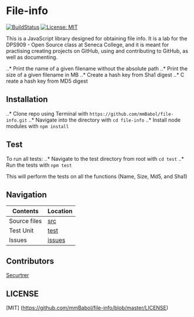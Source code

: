 # File-info
[![BuildStatus](https://travis-ci.org/mmbabol/file-info.svg?branch=master)](https://travis-ci.org/mmbabol/file-info)
[![License: MIT](https://img.shields.io/badge/License-MIT-yellow.svg)](https://github.com/mmbabol/file-info/blob/master/LICENSE)

This is a JavaScript library designed for obtaining file info. It is a lab for
the DPS909 - Open Source class at Seneca College, and it is meant for practising creating
projects on GitHub, using and contributing to GitHub, as well as documenting.

..* Print the name of a given filename without the absolute path
..* Print the size of a given filename in MB
..* Create a hash key from Sha1 digest
..* C
reate a hash key from MD5 digest

## Installation

..* Clone repo using Terminal with `https://github.com/mmBabol/file-info.git`
..* Navigate into the directory with `cd file-info`
..* Install node modules with  `npm install`


## Test

To run all tests:
..* Navigate to the test directory from root with `cd test`
..* Run the tests with `npm test`

This will perform the tests on all the functions (Name, Size, Md5, and Sha1)


## Navigation

| Contents     | Location      |
| ------------ | ------------- |
| Source files | [src](https://github.com/mmBabol/file-info/tree/master/src) |
| Test Unit    | [test](https://github.com/mmBabol/file-info/tree/master/test) |
| Issues       | [issues](https://github.com/mmBabol/file-info/issues) |


## Contributors

[Securtrer](https://github.com/Securter)


## LICENSE

[MIT] (https://github.com/mmBabol/file-info/blob/master/LICENSE)
